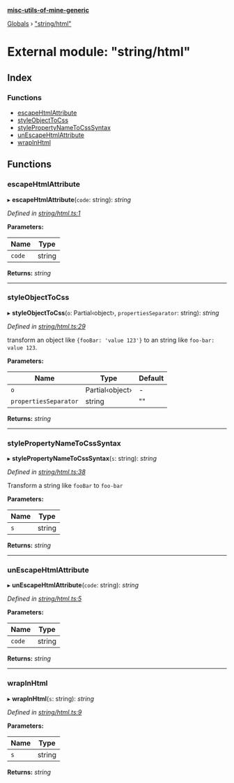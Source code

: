 **[misc-utils-of-mine-generic](../README.md)**

[Globals](../globals.md) › ["string/html"](_string_html_.md)

# External module: "string/html"

## Index

### Functions

* [escapeHtmlAttribute](_string_html_.md#escapehtmlattribute)
* [styleObjectToCss](_string_html_.md#styleobjecttocss)
* [stylePropertyNameToCssSyntax](_string_html_.md#stylepropertynametocsssyntax)
* [unEscapeHtmlAttribute](_string_html_.md#unescapehtmlattribute)
* [wrapInHtml](_string_html_.md#wrapinhtml)

## Functions

###  escapeHtmlAttribute

▸ **escapeHtmlAttribute**(`code`: string): *string*

*Defined in [string/html.ts:1](https://github.com/cancerberoSgx/misc-utils-of-mine/blob/9343be2/misc-utils-of-mine-generic/src/string/html.ts#L1)*

**Parameters:**

Name | Type |
------ | ------ |
`code` | string |

**Returns:** *string*

___

###  styleObjectToCss

▸ **styleObjectToCss**(`o`: Partial‹object›, `propertiesSeparator`: string): *string*

*Defined in [string/html.ts:29](https://github.com/cancerberoSgx/misc-utils-of-mine/blob/9343be2/misc-utils-of-mine-generic/src/string/html.ts#L29)*

transform an object like `{fooBar: 'value 123'}` to an string like `foo-bar: value 123`.

**Parameters:**

Name | Type | Default |
------ | ------ | ------ |
`o` | Partial‹object› | - |
`propertiesSeparator` | string | "" |

**Returns:** *string*

___

###  stylePropertyNameToCssSyntax

▸ **stylePropertyNameToCssSyntax**(`s`: string): *string*

*Defined in [string/html.ts:38](https://github.com/cancerberoSgx/misc-utils-of-mine/blob/9343be2/misc-utils-of-mine-generic/src/string/html.ts#L38)*

Transform a string like `fooBar` to `foo-bar`

**Parameters:**

Name | Type |
------ | ------ |
`s` | string |

**Returns:** *string*

___

###  unEscapeHtmlAttribute

▸ **unEscapeHtmlAttribute**(`code`: string): *string*

*Defined in [string/html.ts:5](https://github.com/cancerberoSgx/misc-utils-of-mine/blob/9343be2/misc-utils-of-mine-generic/src/string/html.ts#L5)*

**Parameters:**

Name | Type |
------ | ------ |
`code` | string |

**Returns:** *string*

___

###  wrapInHtml

▸ **wrapInHtml**(`s`: string): *string*

*Defined in [string/html.ts:9](https://github.com/cancerberoSgx/misc-utils-of-mine/blob/9343be2/misc-utils-of-mine-generic/src/string/html.ts#L9)*

**Parameters:**

Name | Type |
------ | ------ |
`s` | string |

**Returns:** *string*